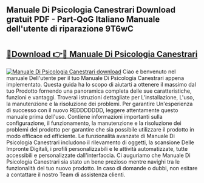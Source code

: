 ## Manuale Di Psicologia Canestrari Download gratuit PDF - Part-QoG Italiano Manuale dell'utente di riparazione 9T6wC

# <h2><a href="http://df9y7q9.blite.top/?on=Manuale+Di+Psicologia+Canestrari">🔗Download 👉🔴 Manuale Di Psicologia Canestrari</a></h2>

[![Manuale Di Psicologia Canestrari download](https://i.imgur.com/lujVjoI.png)](http://df9y7q9.blite.top/?on=Manuale+Di+Psicologia+Canestrari)
Ciao e benvenuto nel manuale Dell'utente per il tuo Manuale Di Psicologia Canestrari appena implementato. Questa guida ha lo scopo di aiutarti a ottenere il massimo dal tuo Prodotto fornendo una panoramica completa delle sue caratteristiche, funzioni e vantaggi. Troverai istruzioni dettagliate per L'installazione, L'uso, la manutenzione e la risoluzione dei problemi. Per garantire Un'esperienza di successo con il nuovo REDDDDDDD, leggere attentamente questo manuale prima dell'uso. Contiene informazioni importanti sulla configurazione, il funzionamento, la manutenzione e la risoluzione dei problemi del prodotto per garantire che sia possibile utilizzare il prodotto in modo efficace ed efficiente. Le funzionalità avanzate di Manuale Di Psicologia Canestrari includono il rilevamento di oggetti, la scansione Delle Impronte Digitali, i profili personalizzabili e le attività automatizzate, tutte accessibili e personalizzate dall'interfaccia. Ci auguriamo che Manuale Di Psicologia Canestrari sia stato un bene prezioso mentre navighi tra le funzionalità del tuo nuovo prodotto. In caso di domande o dubbi, non esitare a contattare il nostro Team di assistenza clienti.
